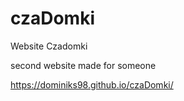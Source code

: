 # czaDomki
Website Czadomki

second website made for someone

https://dominiks98.github.io/czaDomki/
